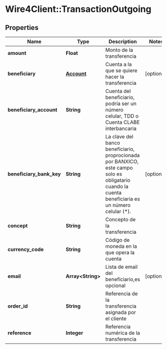 # Wire4Client::TransactionOutgoing

## Properties
Name | Type | Description | Notes
------------ | ------------- | ------------- | -------------
**amount** | **Float** | Monto de la transferencia | 
**beneficiary** | [**Account**](Account.md) | Cuenta a la que se quiere hacer la transferencia | [optional] 
**beneficiary_account** | **String** | Cuenta del beneficiario, podría ser un número celular, TDD o Cuenta CLABE interbancaria  | 
**beneficiary_bank_key** | **String** | La clave del banco beneficiario, proprocionada por BANXICO, este campo solo es obligatario cuando la cuenta beneficiaria es un número celular (*). | [optional] 
**concept** | **String** | Concepto de la transferencia | 
**currency_code** | **String** | Código de moneda en la que opera la cuenta | 
**email** | **Array&lt;String&gt;** | Lista de email del beneficiario,es opcional | [optional] 
**order_id** | **String** | Referencia de la transferencia asignada por el cliente | 
**reference** | **Integer** | Referencia numérica de la transferencia | 


